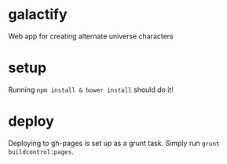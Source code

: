 # galactify
Web app for creating alternate universe characters

# setup
Running `npm install & bower install` should do it!

# deploy
Deploying to gh-pages is set up as a grunt task. Simply run `grunt buildcontrol:pages`.
